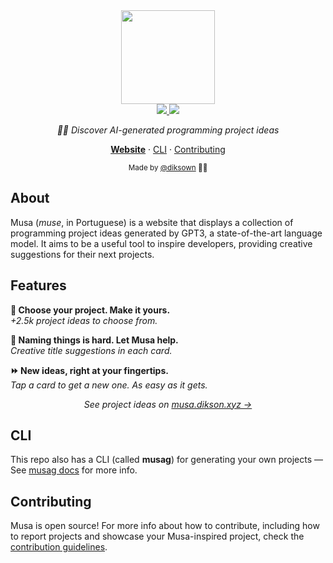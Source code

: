 <div align="center">
  <span>
    <a href="https://musa.dikson.xyz">
    <img src="https://user-images.githubusercontent.com/49994083/168507729-4ecca925-fe72-47ff-bedf-6705e2b60112.png" height="150">
    </a>
  </span>

  <div>
    <a href="https://github.com/diksown/musa/blob/main/LICENSE">
      <img src="https://img.shields.io/github/license/diksown/musa?color=fcf&style=flat-square">
    </a>
    <a href="https://github.com/diksown/musa/stargazers">
      <img src="https://img.shields.io/github/stars/diksown/musa?color=fcf&style=flat-square">
    </a>
  </div>

<i>🧞‍♀️ Discover AI-generated programming project ideas</i>

[**Website**](https://musa.dikson.xyz) · [CLI](https://github.com/diksown/musa/tree/main/musag#musag) · [Contributing](https://github.com/diksown/musa/blob/main/.github/CONTRIBUTING.md#contributing)

<sub> Made by [@diksown](https://github.com/diksown) 🧑‍🎨 </sub>

</div>

## About

Musa (_muse_, in Portuguese) is a website that displays a collection of programming project ideas generated by GPT3, a state-of-the-art language model. It aims to be a useful tool to inspire developers, providing creative suggestions for their next projects.

## Features

<b>🔮 Choose your project. Make it yours.</b>  
<i>+2.5k project ideas to choose from.</i>

<b>🛟 Naming things is hard. Let Musa help.</b>  
<i>Creative title suggestions in each card.</i>

<b>⏩ New ideas, right at your fingertips.</b>  
<i>Tap a card to get a new one. As easy as it gets.</i>

<p align="center"><i>See project ideas on <a href="https://musa.dikson.xyz">musa.dikson.xyz →</a></i></p>

## CLI

This repo also has a CLI (called **musag**) for generating your own projects — See [musag docs](https://github.com/diksown/musa/tree/main/musag#musag) for more info.

## Contributing

Musa is open source! For more info about how to contribute, including how to report projects and showcase your Musa-inspired project, check the [contribution guidelines](https://github.com/diksown/musa/blob/main/.github/CONTRIBUTING.md#contributing).

<!-- -->
